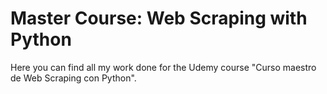# Master Course: Web Scraping with Python

Here you can find all my work done for the Udemy course "Curso maestro de Web Scraping con Python".

